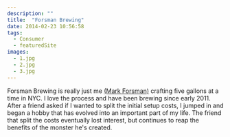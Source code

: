 ```yaml
---
description: ""
title:  "Forsman Brewing"
date: 2014-02-23 10:56:58
tags:
  - Consumer
  - featuredSite
images:
  - 1.jpg
  - 2.jpg
  - 3.jpg
---
```


Forsman Brewing is really just me [(Mark Forsman)](https://twitter.com/mforsman "Mark Forsman on twitter") crafting five gallons at a time in NYC. I love the process and have been brewing since early 2011. After a friend asked if I wanted to split the initial setup costs, I jumped in and began a hobby that has evolved into an important part of my life. The friend that split the costs eventually lost interest, but continues to reap the benefits of the monster he's created.
